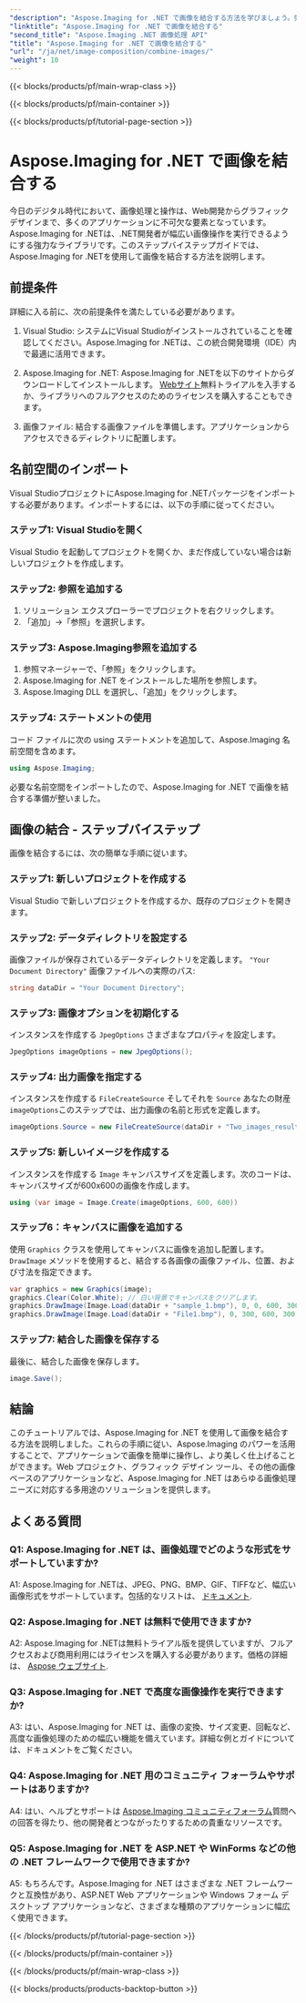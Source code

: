 ```yaml
---
"description": "Aspose.Imaging for .NET で画像を結合する方法を学びましょう。強力な画像処理をステップバイステップで学ぶガイドです。"
"linktitle": "Aspose.Imaging for .NET で画像を結合する"
"second_title": "Aspose.Imaging .NET 画像処理 API"
"title": "Aspose.Imaging for .NET で画像を結合する"
"url": "/ja/net/image-composition/combine-images/"
"weight": 10
---
```


{{< blocks/products/pf/main-wrap-class >}}

{{< blocks/products/pf/main-container >}}

{{< blocks/products/pf/tutorial-page-section >}}

# Aspose.Imaging for .NET で画像を結合する

今日のデジタル時代において、画像処理と操作は、Web開発からグラフィックデザインまで、多くのアプリケーションに不可欠な要素となっています。Aspose.Imaging for .NETは、.NET開発者が幅広い画像操作を実行できるようにする強力なライブラリです。このステップバイステップガイドでは、Aspose.Imaging for .NETを使用して画像を結合する方法を説明します。 

## 前提条件

詳細に入る前に、次の前提条件を満たしている必要があります。

1. Visual Studio: システムにVisual Studioがインストールされていることを確認してください。Aspose.Imaging for .NETは、この統合開発環境（IDE）内で最適に活用できます。

2. Aspose.Imaging for .NET: Aspose.Imaging for .NETを以下のサイトからダウンロードしてインストールします。 [Webサイト](https://releases.aspose.com/imaging/net/)無料トライアルを入手するか、ライブラリへのフルアクセスのためのライセンスを購入することもできます。

3. 画像ファイル: 結合する画像ファイルを準備します。アプリケーションからアクセスできるディレクトリに配置します。

## 名前空間のインポート

Visual StudioプロジェクトにAspose.Imaging for .NETパッケージをインポートする必要があります。インポートするには、以下の手順に従ってください。

### ステップ1: Visual Studioを開く

Visual Studio を起動してプロジェクトを開くか、まだ作成していない場合は新しいプロジェクトを作成します。

### ステップ2: 参照を追加する

1. ソリューション エクスプローラーでプロジェクトを右クリックします。
2. 「追加」→「参照」を選択します。

### ステップ3: Aspose.Imaging参照を追加する

1. 参照マネージャーで、「参照」をクリックします。
2. Aspose.Imaging for .NET をインストールした場所を参照します。
3. Aspose.Imaging DLL を選択し、「追加」をクリックします。

### ステップ4: ステートメントの使用

コード ファイルに次の using ステートメントを追加して、Aspose.Imaging 名前空間を含めます。

```csharp
using Aspose.Imaging;
```

必要な名前空間をインポートしたので、Aspose.Imaging for .NET で画像を結合する準備が整いました。

## 画像の結合 - ステップバイステップ

画像を結合するには、次の簡単な手順に従います。

### ステップ1: 新しいプロジェクトを作成する

Visual Studio で新しいプロジェクトを作成するか、既存のプロジェクトを開きます。

### ステップ2: データディレクトリを設定する

画像ファイルが保存されているデータディレクトリを定義します。 `"Your Document Directory"` 画像ファイルへの実際のパス:

```csharp
string dataDir = "Your Document Directory";
```

### ステップ3: 画像オプションを初期化する

インスタンスを作成する `JpegOptions` さまざまなプロパティを設定します。

```csharp
JpegOptions imageOptions = new JpegOptions();
```

### ステップ4: 出力画像を指定する

インスタンスを作成する `FileCreateSource` そしてそれを `Source` あなたの財産 `imageOptions`このステップでは、出力画像の名前と形式を定義します。

```csharp
imageOptions.Source = new FileCreateSource(dataDir + "Two_images_result_out.bmp", false);
```

### ステップ5: 新しいイメージを作成する

インスタンスを作成する `Image` キャンバスサイズを定義します。次のコードは、キャンバスサイズが600x600の画像を作成します。

```csharp
using (var image = Image.Create(imageOptions, 600, 600))
```

### ステップ6：キャンバスに画像を追加する

使用 `Graphics` クラスを使用してキャンバスに画像を追加し配置します。 `DrawImage` メソッドを使用すると、結合する各画像の画像ファイル、位置、および寸法を指定できます。

```csharp
var graphics = new Graphics(image);
graphics.Clear(Color.White); // 白い背景でキャンバスをクリアします。
graphics.DrawImage(Image.Load(dataDir + "sample_1.bmp"), 0, 0, 600, 300); // 最初の画像。
graphics.DrawImage(Image.Load(dataDir + "File1.bmp"), 0, 300, 600, 300);    // 2番目の画像。
```

### ステップ7: 結合した画像を保存する

最後に、結合した画像を保存します。

```csharp
image.Save();
```

## 結論

このチュートリアルでは、Aspose.Imaging for .NET を使用して画像を結合する方法を説明しました。これらの手順に従い、Aspose.Imaging のパワーを活用することで、アプリケーションで画像を簡単に操作し、より美しく仕上げることができます。Web プロジェクト、グラフィック デザイン ツール、その他の画像ベースのアプリケーションなど、Aspose.Imaging for .NET はあらゆる画像処理ニーズに対応する多用途のソリューションを提供します。

## よくある質問

### Q1: Aspose.Imaging for .NET は、画像処理でどのような形式をサポートしていますか?

A1: Aspose.Imaging for .NETは、JPEG、PNG、BMP、GIF、TIFFなど、幅広い画像形式をサポートしています。包括的なリストは、 [ドキュメント](https://reference。aspose.com/imaging/net/).

### Q2: Aspose.Imaging for .NET は無料で使用できますか?

A2: Aspose.Imaging for .NETは無料トライアル版を提供していますが、フルアクセスおよび商用利用にはライセンスを購入する必要があります。価格の詳細は、 [Aspose ウェブサイト](https://purchase。aspose.com/buy).

### Q3: Aspose.Imaging for .NET で高度な画像操作を実行できますか?

A3: はい、Aspose.Imaging for .NET は、画像の変換、サイズ変更、回転など、高度な画像処理のための幅広い機能を備えています。詳細な例とガイドについては、ドキュメントをご覧ください。

### Q4: Aspose.Imaging for .NET 用のコミュニティ フォーラムやサポートはありますか?

A4: はい、ヘルプとサポートは [Aspose.Imaging コミュニティフォーラム](https://forum.aspose.com/)質問への回答を得たり、他の開発者とつながったりするための貴重なリソースです。

### Q5: Aspose.Imaging for .NET を ASP.NET や WinForms などの他の .NET フレームワークで使用できますか?

A5: もちろんです。Aspose.Imaging for .NET はさまざまな .NET フレームワークと互換性があり、ASP.NET Web アプリケーションや Windows フォーム デスクトップ アプリケーションなど、さまざまな種類のアプリケーションに幅広く使用できます。

{{< /blocks/products/pf/tutorial-page-section >}}

{{< /blocks/products/pf/main-container >}}

{{< /blocks/products/pf/main-wrap-class >}}

{{< blocks/products/products-backtop-button >}}
